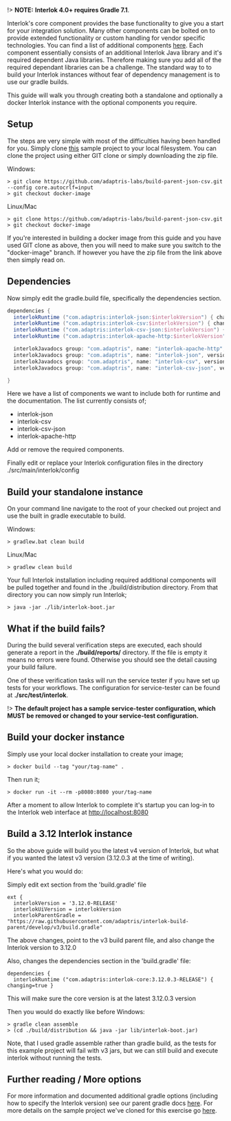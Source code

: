 !> **NOTE:** **Interlok 4.0+ requires Gradle 7.1**.

Interlok's core component provides the base functionality to give you a start for your integration solution.  Many other components can be bolted on to provide extended functionality or custom handling for vendor specific technologies.  You can find a list of additional components [here](/pages/user-guide/adapter-optional-components).
Each component essentially consists of an additional Interlok Java library and it's required dependent Java libraries.  Therefore making sure you add all of the required dependant libraries can be a challenge.  The standard way to to build your Interlok instances without fear of dependency management is to use our gradle builds.

This guide will walk you through creating both a standalone and optionally a docker Interlok instance with the optional components you require.

## Setup

The steps are very simple with most of the difficulties having been handled for you.  Simply clone [this](https://github.com/adaptris-labs/build-parent-json-csv/tree/docker-image) sample project to your local filesystem.   You can clone the project using either GIT clone or simply downloading the zip file.

Windows:
```
> git clone https://github.com/adaptris-labs/build-parent-json-csv.git --config core.autocrlf=input
> git checkout docker-image
```
Linux/Mac
```
> git clone https://github.com/adaptris-labs/build-parent-json-csv.git
> git checkout docker-image
```

If you're interested in building a docker image from this guide and you have used GIT clone as above, then you will need to make sure you switch to the "docker-image" branch.  If however you have the zip file from the link above then simply read on.

## Dependencies

Now simply edit the gradle.build file, specifically the dependencies section.

```groovy
dependencies {
  interlokRuntime ("com.adaptris:interlok-json:$interlokVersion") { changing=true }
  interlokRuntime ("com.adaptris:interlok-csv:$interlokVersion") { changing=true }
  interlokRuntime ("com.adaptris:interlok-csv-json:$interlokVersion") { changing=true }
  interlokRuntime ("com.adaptris:interlok-apache-http:$interlokVersion") { changing=true }

  interlokJavadocs group: "com.adaptris", name: "interlok-apache-http", version: "$interlokVersion", classifier: "javadoc", changing: true, transitive: false
  interlokJavadocs group: "com.adaptris", name: "interlok-json", version: "$interlokVersion", classifier: "javadoc", changing: true, transitive: false
  interlokJavadocs group: "com.adaptris", name: "interlok-csv", version: "$interlokVersion", classifier: "javadoc", changing: true, transitive: false
  interlokJavadocs group: "com.adaptris", name: "interlok-csv-json", version: "$interlokVersion", classifier: "javadoc", changing: true, transitive: false

}
```
Here we have a list of components we want to include both for runtime and the documentation.   The list currently consists of;
 - interlok-json
 - interlok-csv
 - interlok-csv-json
 - interlok-apache-http

Add or remove the required components.

Finally edit or replace your Interlok configuration files in the directory ./src/main/interlok/config

## Build your standalone instance

On your command line navigate to the root of your checked out project and use the built in gradle executable to build.

Windows:
```
> gradlew.bat clean build
```
Linux/Mac
```
> gradlew clean build
```
Your full Interlok installation including required additional components will be pulled together and found in the ./build/distribution directory.  From that directory you can now simply run Interlok;
```
> java -jar ./lib/interlok-boot.jar
```

## What if the build fails?

During the build several verification steps are executed, each should generate a report in the **./build/reports/** directory.  If the file is empty it means no errors were found.  Otherwise you should see the detail causing your build failure.

One of these verification tasks will run the service tester if you have set up tests for your workflows.  The configuration for service-tester can be found at **./src/test/interlok**.

!> **The default project has a sample service-tester configuration, which MUST be removed or changed to your service-test configuration.**

## Build your docker instance

Simply use your local docker installation to create your image;
```
> docker build --tag "your/tag-name" .
```
Then run it;
```
> docker run -it --rm -p8080:8080 your/tag-name
```
After a moment to allow Interlok to complete it's startup you can log-in to the Interlok web interface at [http://localhost:8080](http://localhost:8080)

## Build a 3.12 Interlok instance

So the above guide will build you the latest v4 version of Interlok, but what if you wanted the latest v3 version (3.12.0.3 at the time of writing).

Here's what you would do:

Simply edit ext section from the 'build.gradle' file 
```
ext {
  interlokVersion = '3.12.0-RELEASE' 
  interlokUiVersion = interlokVersion
  interlokParentGradle = "https://raw.githubusercontent.com/adaptris/interlok-build-parent/develop/v3/build.gradle"
```
The above changes, point to the v3 build parent file, and also change the Interlok version to 3.12.0

Also, changes the dependencies section in the 'build.gradle' file:
```
dependencies {
  interlokRuntime ("com.adaptris:interlok-core:3.12.0.3-RELEASE") { changing=true }
```
This will make sure the core version is at the latest 3.12.0.3 version

Then you would do exactly like before
Windows:
```
> gradle clean assemble
> (cd ./build/distribution && java -jar lib/interlok-boot.jar)
```
Note, that I used gradle assemble rather than gradle build, as the tests for this example project will fail with v3 jars, but we can still build and execute interlok without running the tests.

## Further reading / More options

For more information and documented additional gradle options (including how to specify the Interlok version) see our parent gradle docs [here](https://github.com/adaptris-labs/interlok-build-parent).
For more details on the sample project we've cloned for this exercise go [here](https://github.com/adaptris-labs/build-parent-json-csv/tree/docker-image).